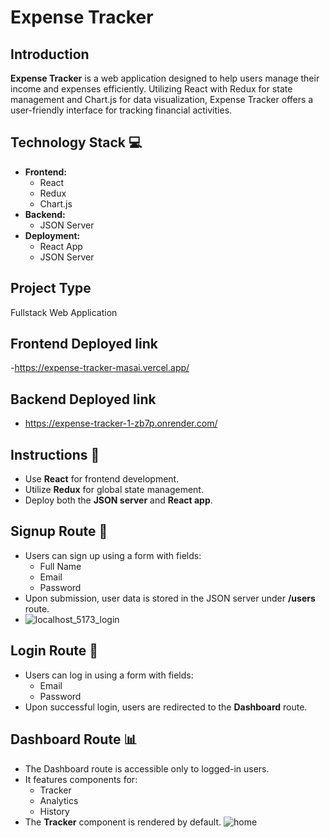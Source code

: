 # Expense Tracker

## Introduction
**Expense Tracker** is a web application designed to help users manage their income and expenses efficiently. Utilizing React with Redux for state management and Chart.js for data visualization, Expense Tracker offers a user-friendly interface for tracking financial activities.

## Technology Stack 💻
- **Frontend:**
  - React
  - Redux
  - Chart.js
- **Backend:**
  - JSON Server
- **Deployment:**
  - React App
  - JSON Server

## Project Type
Fullstack Web Application

## Frontend Deployed link
-https://expense-tracker-masai.vercel.app/


## Backend Deployed link
- https://expense-tracker-1-zb7p.onrender.com/


## Instructions 📝
- Use **React** for frontend development.
- Utilize **Redux** for global state management.
- Deploy both the **JSON server** and **React app**.

## Signup Route 📝
- Users can sign up using a form with fields:
  - Full Name
  - Email
  - Password
- Upon submission, user data is stored in the JSON server under **/users** route.
- ![localhost_5173_login](https://github.com/heyyrahul/python-magician-6789/assets/79692865/29de4eb4-2738-4b14-b89c-e18ae09f8155)



## Login Route 🔑
- Users can log in using a form with fields:
  - Email
  - Password
- Upon successful login, users are redirected to the **Dashboard** route.

## Dashboard Route 📊
- The Dashboard route is accessible only to logged-in users.
- It features components for:
  - Tracker
  - Analytics
  - History
- The **Tracker** component is rendered by default.
![home](https://github.com/heyyrahul/python-magician-6789/assets/79692865/ddd80198-17f8-423f-8b73-2f3f7c1a6c11)


